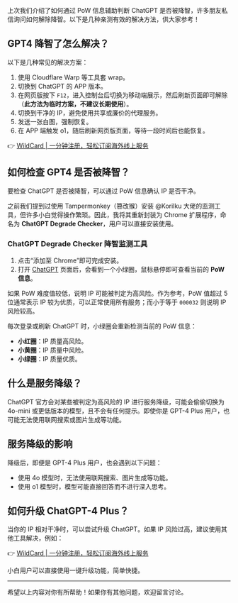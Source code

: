 上次我们介绍了如何通过 PoW 信息辅助判断 ChatGPT 是否被降智，许多朋友私信询问如何解除降智。以下是几种亲测有效的解决方法，供大家参考！

## GPT4 降智了怎么解决？

以下是几种常见的解决方案：

1. 使用 Cloudflare Warp 等工具套 wrap。
2. 切换到 ChatGPT 的 APP 版本。
3. 在网页版按下 `F12`，进入控制台后切换为移动端展示，然后刷新页面即可解除（**此方法为临时方案，不建议长期使用**）。
4. 切换到干净的 IP，避免使用共享或廉价的代理服务。
5. 发送一张白图，强制恢复。
6. 在 APP 端触发 o1，随后刷新网页版页面，等待一段时间后也能恢复。

👉 [WildCard | 一分钟注册，轻松订阅海外线上服务](https://bit.ly/bewildcard)

## 如何检查 GPT4 是否被降智？

要检查 ChatGPT 是否被降智，可以通过 PoW 信息确认 IP 是否干净。

之前我们提到过使用 Tampermonkey（篡改猴）安装 @KoriIku 大佬的监测工具，但许多小白觉得操作繁琐。因此，我将其重新封装为 Chrome 扩展程序，命名为 **ChatGPT Degrade Checker**，用户可以直接安装使用。

### ChatGPT Degrade Checker 降智监测工具

1. 点击“添加至 Chrome”即可完成安装。
2. 打开 [ChatGPT](https://chatgpt.com/) 页面后，会看到一个小绿圈，鼠标悬停即可查看当前的 **PoW 信息**。

如果 PoW 难度值较低，说明 IP 可能被判定为高风险。作为参考，PoW 值超过 5 位通常表示 IP 较为优质，可以正常使用所有服务；而小于等于 `000032` 则说明 IP 风险较高。

每次登录或刷新 ChatGPT 时，小绿圈会重新检测当前的 PoW 信息：

- **小红圈**：IP 质量高风险。
- **小黄圈**：IP 质量中风险。
- **小绿圈**：IP 质量优质。

## 什么是服务降级？

ChatGPT 官方会对某些被判定为高风险的 IP 进行服务降级，可能会偷偷切换为 4o-mini 或更低版本的模型，且不会有任何提示。即使你是 GPT-4 Plus 用户，也可能无法使用联网搜索或图片生成等功能。

## 服务降级的影响

降级后，即便是 GPT-4 Plus 用户，也会遇到以下问题：

- 使用 4o 模型时，无法使用联网搜索、图片生成等功能。
- 使用 o1 模型时，模型可能直接回答而不进行深入思考。

## 如何升级 ChatGPT-4 Plus？

当你的 IP 相对干净时，可以尝试升级 ChatGPT。如果 IP 风险过高，建议使用其他工具解决，例如：

👉 [WildCard | 一分钟注册，轻松订阅海外线上服务](https://bit.ly/bewildcard)

小白用户可以直接使用一键升级功能，简单快捷。

---

希望以上内容对你有所帮助！如果你有其他问题，欢迎留言讨论。